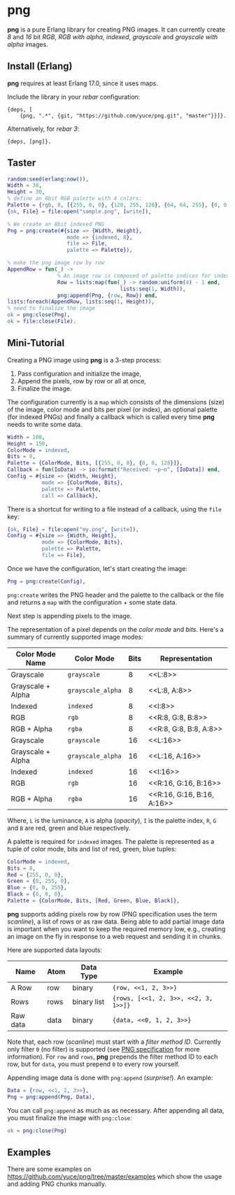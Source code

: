 png
=====

**png** is a pure Erlang library for creating PNG images. It can currently create *8* and *16* bit *RGB*, *RGB with alpha*, *indexed*, *grayscale* and *grayscale with alpha* images.

Install (Erlang)
----------------

**png** requires at least Erlang 17.0, since it uses maps.

Include the library in your *rebar* configuration:

    {deps, [
        {png, ".*", {git, "https://github.com/yuce/png.git", "master"}}]}.

Alternatively, for *rebar 3*:

    {deps, [png]}.


Taster
------

```erlang
random:seed(erlang:now()),
Width = 30,
Height = 30,
% define an 8bit RGB palette with 4 colors:
Palette = {rgb, 8, [{255, 0, 0}, {128, 255, 128}, {64, 64, 255}, {0, 0, 0}]},
{ok, File} = file:open("sample.png", [write]),

% We create an 8bit indexed PNG
Png = png:create(#{size => {Width, Height},
                   mode => {indexed, 8},
                   file => File,
                   palette => Palette}),

% make the png image row by row
AppendRow = fun(_) ->
                % An image row is composed of palette indices for indexed PNGs
                Row = lists:map(fun(_) -> random:uniform(4) - 1 end,
                                    lists:seq(1, Width)),
                png:append(Png, {row, Row}) end,
lists:foreach(AppendRow, lists:seq(1, Height)),
% need to finalize the image
ok = png:close(Png),
ok = file:close(File).
```

Mini-Tutorial
-------------

Creating a PNG image using **png** is a 3-step process:

1. Pass configuration and initialize the image,
2. Append the pixels, row by row or all at once,
3. Finalize the image.

The configuration currently is a `map` which consists of the dimensions (size) of the image, color mode and bits per pixel (or index), an optional palette (for indexed PNGs) and finally a callback which is called every time **png** needs to write some data.

```erlang
Width = 100,
Height = 150,
ColorMode = indexed,
Bits = 8,
Palette = {ColorMode, Bits, [{255, 0, 0}, {0, 0, 128}]},
Callback = fun(IoData) -> io:format("Received: ~p~n", [IoData]) end,
Config = #{size => {Width, Height},
           mode => {ColorMode, Bits},
           palette => Palette,
           call => Callback},
```

There is a shortcut for writing to a file instead of a callback, using the `file` key:

```erlang
{ok, File} = file:open("my.png", [write]),
Config = #{size => {Width, Height},
           mode => {ColorMode, Bits},
           palette => Palette,
           file => File},
```

Once we have the configuration, let's start creating the image:

```erlang
Png = png:create(Config),
```

`png:create` writes the PNG header and the palette to the callback or the file and returns a `map` with the configuration + some state data.

Next step is appending pixels to the image.

The representation of a pixel depends on the *color mode* and *bits*. Here's a summary of currently supported image modes:

Color Mode Name  | Color Mode        | Bits | Representation
------------------|-------------------|------|---------------
Grayscale         | `grayscale`       |   8  | <<L:8>>
Grayscale + Alpha | `grayscale_alpha` |   8  | <<L:8, A:8>>
Indexed           | `indexed`         |   8  | <<I:8>>
RGB               | `rgb`             |   8  | <<R:8, G:8, B:8>>
RGB + Alpha       | `rgba`            |   8  | <<R:8, G:8, B:8, A:8>>
Grayscale         | `grayscale`       |  16  | <<L:16>>
Grayscale + Alpha | `grayscale_alpha` |  16  | <<L:16, A:16>>
Indexed           | `indexed`         |  16  | <<I:16>>
RGB               | `rgb`             |  16  | <<R:16, G:16, B:16>>
RGB + Alpha       | `rgba`            |  16  | <<R:16, G:16, B:16, A:16>>

Where, `L` is the luminance, `A` is alpha (*opacity*), `I` is the palette index, `R`, `G` and `B` are red, green and blue respectively.

A palette is required for `indexed` images. The palette is represented as a tuple of color mode, bits and list of red, green, blue tuples:

```erlang
ColorMode = indexed,
Bits = 8,
Red = {255, 0, 0},
Green = {0, 255, 0},
Blue = {0, 0, 255},
Black = {0, 0, 0},
Palette = {ColorMode, Bits, [Red, Green, Blue, Black]},
```

**png** supports adding pixels row by row (PNG specification uses the term *scanline*), a list of rows or as raw data. Being able to add partial image data is important when you want to keep the required memory low, e.g., creating an image on the fly in response to a web request and sending it in chunks.

Here are supported data layouts:

Name     | Atom | Data Type       | Example
---------|------|-----------------|--------
A Row    | row  | binary          | `{row, <<1, 2, 3>>}`
Rows     | rows | binary list     | `{rows, [<<1, 2, 3>>, <<2, 3, 1>>]}`
Raw data | data | binary          | `{data, <<0, 1, 2, 3>>}`

Note that, each row (*scanline*) must start with a *filter method ID*. Currently only filter `0` (no filter) is supported (see [PNG specification](http://www.libpng.org/pub/png/spec/1.2/PNG-DataRep.html#DR.Filtering) for more information). For `row` and `rows`, **png** prepends the filter method ID to each row, but for `data`, you must prepend `0` to every row yourself.

Appending image data is done with `png:append` (*surprise!*). An example:

```erlang
Data = {row, <<1, 2, 3>>},
Png = png:append(Png, Data),
```

You can call `png:append` as much as as necessary. After appending all data, you must finalize the image with `png:close`:

```erlang
ok = png:close(Png)
```

Examples
--------

There are some examples on https://github.com/yuce/png/tree/master/examples which show the usage and adding PNG chunks manually.
